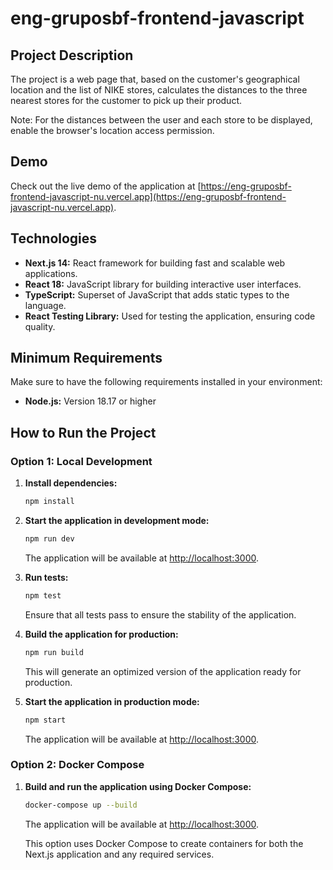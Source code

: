 # eng-gruposbf-frontend-javascript

## Project Description

The project is a web page that, based on the customer's geographical location and the list of NIKE stores, calculates the distances to the three nearest stores for the customer to pick up their product.

Note: For the distances between the user and each store to be displayed, enable the browser's location access permission.

## Demo

Check out the live demo of the application at [https://eng-gruposbf-frontend-javascript-nu.vercel.app](https://eng-gruposbf-frontend-javascript-nu.vercel.app).

## Technologies

- **Next.js 14:** React framework for building fast and scalable web applications.
- **React 18:** JavaScript library for building interactive user interfaces.
- **TypeScript:** Superset of JavaScript that adds static types to the language.
- **React Testing Library:** Used for testing the application, ensuring code quality.

## Minimum Requirements

Make sure to have the following requirements installed in your environment:

- **Node.js:** Version 18.17 or higher

## How to Run the Project

### Option 1: Local Development

1. **Install dependencies:**

   ```bash
   npm install
   ```

2. **Start the application in development mode:**

   ```bash
   npm run dev
   ```

   The application will be available at [http://localhost:3000](http://localhost:3000).

3. **Run tests:**

   ```bash
   npm test
   ```

   Ensure that all tests pass to ensure the stability of the application.

4. **Build the application for production:**

   ```bash
   npm run build
   ```

   This will generate an optimized version of the application ready for production.

5. **Start the application in production mode:**

   ```bash
   npm start
   ```

   The application will be available at [http://localhost:3000](http://localhost:3000).

### Option 2: Docker Compose

1. **Build and run the application using Docker Compose:**

   ```bash
   docker-compose up --build
   ```

   The application will be available at [http://localhost:3000](http://localhost:3000).

   This option uses Docker Compose to create containers for both the Next.js application and any required services.
